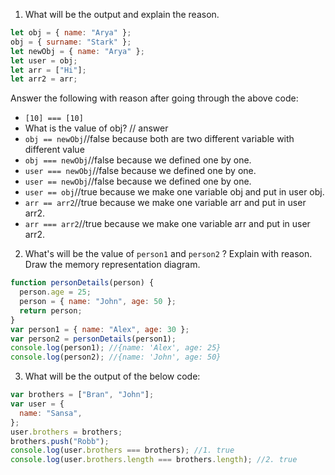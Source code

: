 1. What will be the output and explain the reason.

```js
let obj = { name: "Arya" };
obj = { surname: "Stark" };
let newObj = { name: "Arya" };
let user = obj;
let arr = ["Hi"];
let arr2 = arr;
```

Answer the following with reason after going through the above code:

- `[10] === [10]`
- What is the value of obj? // answer
- `obj == newObj`//false because both are two different variable with different value
- `obj === newObj`//false because we defined one by one.
- `user === newObj`//false because we defined one by one.
- `user == newObj`//false because we defined one by one.
- `user == obj`//true because we make one variable obj and put in user obj.
- `arr == arr2`//true because we make one variable arr and put in user arr2.
- `arr === arr2`//true because we make one variable arr and put in user arr2.

2. What's will be the value of `person1` and `person2` ? Explain with reason. Draw the memory representation diagram.

<!-- To add this image here use ![name](./hello.jpg) -->

```js
function personDetails(person) {
  person.age = 25;
  person = { name: "John", age: 50 };
  return person;
}
var person1 = { name: "Alex", age: 30 };
var person2 = personDetails(person1);
console.log(person1); //{name: 'Alex', age: 25}
console.log(person2); //{name: 'John', age: 50}
```

3. What will be the output of the below code:

```js
var brothers = ["Bran", "John"];
var user = {
  name: "Sansa",
};
user.brothers = brothers;
brothers.push("Robb");
console.log(user.brothers === brothers); //1. true
console.log(user.brothers.length === brothers.length); //2. true
```
